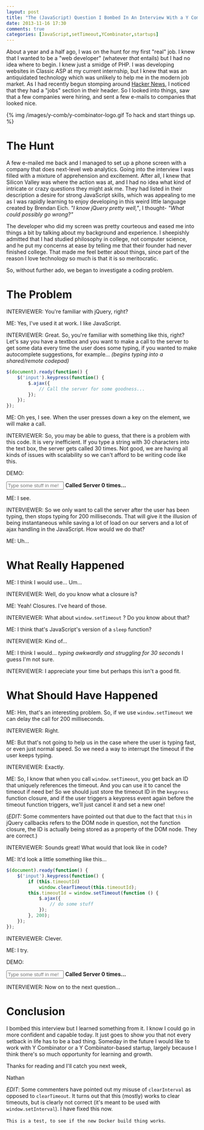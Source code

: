 ```yaml
---
layout: post
title: "The (JavaScript) Question I Bombed In An Interview With a Y Combinator Startup"
date: 2013-11-16 17:30
comments: true
categories: [JavaScript,setTimeout,YCombinator,startups]
---
```


About a year and a half ago, I was on the hunt for my first "real" job.  I knew that I wanted to be a "web developer" (whatever *that* entails) but I had no idea where to begin.  I knew just a smidge of PHP.  I was developing websites in Classic ASP at my current internship, but I knew that was an antiquidated technology which was unlikely to help me in the modern job market.  As I had recently begun stomping around [Hacker News](https://news.ycombinator.com), I noticed that they had a "jobs" section in their header.  So I looked into things, saw that a few companies were hiring, and sent a few e-mails to companies that looked nice.

{% img /images/y-comb/y-combinator-logo.gif To hack and start things up. %}

# The Hunt

A few e-mailed me back and I managed to set up a phone screen with a company that does next-level web analytics.  Going into the interview I was filled with a mixture of apprehension and excitement.  After all, I knew that Silicon Valley was where the action was at, and I had no idea what kind of intricate or crazy questions they might ask me.  They had listed in their description a desire for strong JavaScript skills, which was appealing to me as I was rapidly learning to enjoy developing in this weird little language created by Brendan Eich.  *"I know jQuery pretty well,"*, I thought- *"What could possibly go wrong?"*

The developer who did my screen was pretty courteous and eased me into things a bit by talking about my background and experience.  I sheepishly admitted that I had studied philosophy in college, not computer science, and he put my concerns at ease by telling me that their founder had never finished college.  That made me feel better about things, since part of the reason I love technology so much is that it is so meritocratic.

So, without further ado, we began to investigate a coding problem.

# The Problem

INTERVIEWER: You're familiar with jQuery, right?

ME:  Yes, I've used it at work.  I like JavaScript.

INTERVIEWER: Great.  So, you're familiar with something like this, right?  Let's say you have a textbox and you want to make a call to the server to get some data every time the user does some typing, if you wanted to make autocomplete suggestions, for example... *(begins typing into a shared/remote codepad)*

```js
$(document).ready(function() {
	$('input').keypress(function() {
		$.ajax({
			// Call the server for some goodness...
		});
	});
});
```

ME: Oh yes, I see.  When the user presses down a key on the element, we will make a call.

INTERVIEWER: So, you may be able to guess, that there is a problem with this code.  It is very inefficient.  If you type a string with 30 characters into the text box, the server gets called 30 times.  Not good, we are having all kinds of issues with scalability so we can't afford to be writing code like this.

DEMO:

<input id="myBox1" type="text" placeholder="Type some stuff in me!" style="width: 30%;" /> <strong>Called Server <span id="called_times1">0</span> times...</strong>

<script>
$(document).ready(function() {
	$('#myBox1').keypress(function() {
		if (!this.count)
			this.count = 0;
		this.count++;
		$('#called_times1').html(this.count);
	});
});
</script>


ME: I see.

INTERVIEWER: So we only want to call the server after the user has been typing, then stops typing for 200 milliseconds.  That will give it the illusion of being instantaneous while saving a lot of load on our servers and a lot of ajax handling in the JavaScript.  How would we do that?

ME:  Uh...

# What Really Happened

ME:  I think I would use... Um...

INTERVIEWER:  Well, do you know what a closure is?

ME:  Yeah!  Closures.  I've heard of those.

INTERVIEWER: What about `window.setTimeout` ?  Do you know about that?

ME:  I think that's JavaScript's version of a `sleep` function?

INTERVIEWER:  Kind of... 

ME:  I think I would... *typing awkwardly and struggling for 30 seconds*  I guess I'm not sure.

INTERVIEWER:  I appreciate your time but perhaps this isn't a good fit.

# What Should Have Happened

ME:  Hm, that's an interesting problem.  So, if we use `window.setTimeout` we can delay the call for 200 milliseconds.

INTERVIEWER:  Right.

ME:  But that's not going to help us in the case where the user is typing fast, or even just normal speed.  So we need a way to interrupt the timeout if the user keeps typing.

INTERVIEWER:  Exactly.

ME:  So, I know that when you call `window.setTimeout`, you get back an ID that uniquely references the timeout.  And you can use it to cancel the timeout if need be!  So we should just store the timeout ID in the `keypress` function closure, and if the user triggers a keypress event again before the timeout function triggers, we'll just cancel it and set a new one!

(*EDIT:* Some commenters have pointed out that due to the fact that `this` in jQuery callbacks refers to the DOM node in question, not the function closure, the ID is actually being stored as a property of the DOM node.  They are correct.)

INTERVIEWER:  Sounds great!  What would that look like in code?

ME:  It'd look a little something like this...

```js
$(document).ready(function() {
	$('input').keypress(function() {
		if (this.timeoutId) 
			window.clearTimeout(this.timeoutId);
		this.timeoutId = window.setTimeout(function () {
			$.ajax({
				// do some stuff
			});
		}, 200);
	});
});
```

INTERVIEWER:  Clever.

ME:  I try.

DEMO:

<input id="myBox2" type="text" placeholder="Type some stuff in me!" style="width: 30%;" /> <strong>Called Server <span id="called_times2">0</span> times...</strong>

<script>
$(document).ready(function() {
	$('#myBox2').keypress(function() {
		if (!this.count)
			this.count = 0;
		if (this.timeoutId)
			window.clearTimeout(this.timeoutId);
		var that = this;
		this.timeoutId = window.setTimeout(function() {
			that.count++;
			$('#called_times2').html(that.count);
		}, 200);
	});
});
</script>

INTERVIEWER:  Now on to the next question...

# Conclusion

I bombed this interview but I learned something from it.  I know I could go in more confident and capable today.  It just goes to show you that not every setback in life has to be a bad thing.  Someday in the future I would like to work with Y Combinator or a Y Combinator-based startup, largely because I think there's so much opportunity for learning and growth.

Thanks for reading and I'll catch you next week,

Nathan

*EDIT*: Some commenters have pointed out my misuse of `clearInterval` as opposed to `clearTimeout`.  It turns out that this (mostly) works to clear timeouts, but is clearly not correct (it's meant to be used with `window.setInterval`).  I have fixed this now.

`This is a test, to see if the new Docker build thing works`.
